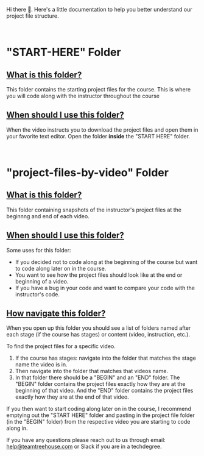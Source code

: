 Hi there 👋. Here's a little documentation to help you better understand our project file structure.

<br>

# "START-HERE" Folder
## <u>What is this folder?</u>
This folder contains the starting project files for the course. This is where you will code along with the instructor throughout the course

## <u>When should I use this folder?</u>
When the video instructs you to download the project files and open them in your favorite text editor. Open the folder **inside** the "START HERE" folder.

<br>

# "project-files-by-video" Folder
## <u>What is this folder?</u>
This folder containing snapshots of the instructor's project files at the beginnng and end of each video.

## <u>When should I use this folder?</u>
Some uses for this folder:
* If you decided not to code along at the beginning of the course but want to code along later on in the course.
* You want to see how the project files should look like at the end or beginning of a video.
* If you have a bug in your code and want to compare your code with the instructor's code.

## <u>How navigate this folder?</u>
When you open up this folder you should see a list of folders named after each stage (if the course has stages) or content (video, instruction, etc.). 

To find the project files for a specific video. 
1. If the course has stages: navigate into the folder that matches the stage name the video is in. 
2. Then navigate into the folder that matches that videos name. 
3. In that folder there should be a "BEGIN" and an "END" folder. The "BEGIN" folder contains the project files exactly how they are at the beginning of that video. And the "END" folder contains the project files exactly how they are at the end of that video. 

If you then want to start coding along later on in the course, I recommend emptying out the "START HERE" folder and pasting in the project file folder (in the "BEGIN" folder) from the respective video you are starting to code along in.

If you have any questions please reach out to us through email: help@teamtreehouse.com or Slack if you are in a techdegree.